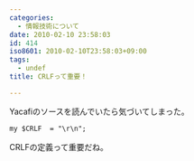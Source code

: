 ```yaml
---
categories:
  - 情報技術について
date: 2010-02-10 23:58:03
id: 414
iso8601: 2010-02-10T23:58:03+09:00
tags:
  - undef
title: CRLFって重要！

---
```


Yacafiのソースを読んでいたら気づいてしまった。
```default
my $CRLF  = "\r\n";
```
CRLFの定義って重要だね。
    	